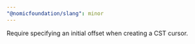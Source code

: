 ```yaml
---
"@nomicfoundation/slang": minor
---
```


Require specifying an initial offset when creating a CST cursor.
